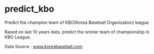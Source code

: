 # predict_kbo
Predict the champion team of KBO(Korea Baseball Organization) league

Based on last 10 years data, predict the winner team of championship in KBO League.

Data Source : www.koreabaseball.com
